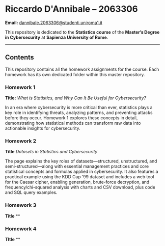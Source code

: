 # Riccardo D'Annibale – 2063306

**Email:** [dannibale.2063306@studenti.uniroma1.it](mailto:dannibale.2063306@studenti.uniroma1.it)

This repository is dedicated to the **Statistics course** of the **Master’s Degree in Cybersecurity** at **Sapienza University of Rome**.

---

## Contents

This repository contains all the homework assignments for the course. Each homework has its own dedicated folder within this master repository.

### Homework 1

**Title:** *What is Statistics, and Why Can It Be Useful for Cybersecurity?*

In an era where cybersecurity is more critical than ever, statistics plays a key role in identifying threats, analyzing patterns, and preventing attacks before they occur. Homework 1 explores these concepts in detail, demonstrating how statistical methods can transform raw data into actionable insights for cybersecurity.

### Homework 2
**Title** *Datasets in Statistics and Cybersecurity*

The page explains the key roles of datasets—structured, unstructured, and semi-structured—along with essential management practices and core statistical concepts and formulas applied in cybersecurity.
It also features a practical example using the KDD Cup '99 dataset and includes a web tool for the Caesar cipher, enabling generation, brute-force decryption, and frequency/chi-squared analysis with charts and CSV download, plus code and SQL query examples.

### Homework 3 
**Title** **


### Homework 4
**TItle** **

